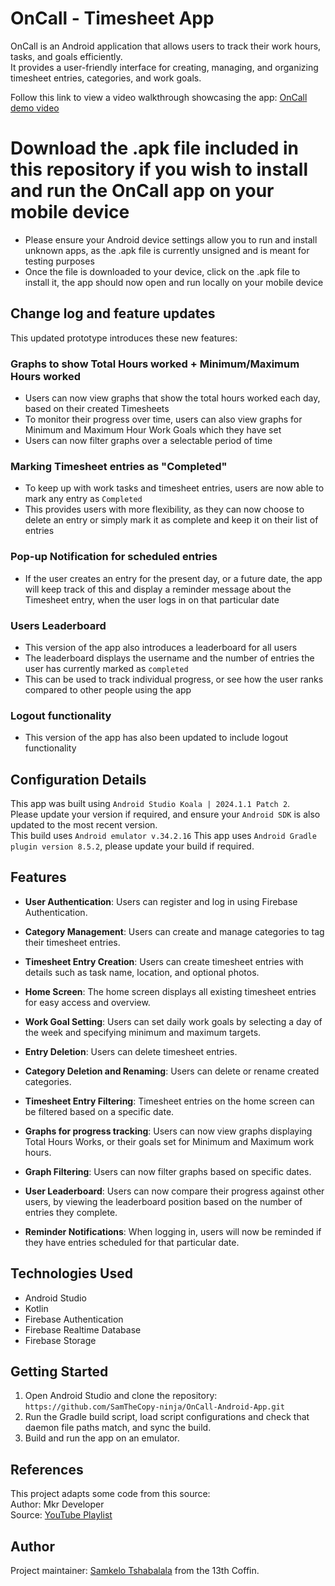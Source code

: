 # OnCall - Timesheet App

OnCall is an Android application that allows users to track their work hours, tasks, and goals efficiently.  
It provides a user-friendly interface for creating, managing, and organizing timesheet entries, categories, and work goals.  

Follow this link to view a video walkthrough showcasing the app: [OnCall demo video](https://youtu.be/W51ZEJHWky4)  

# Download the .apk file included in this repository if you wish to install and run the OnCall app on your mobile device  
- Please ensure your Android device settings allow you to run and install unknown apps, as the .apk file is currently unsigned and is meant for testing purposes
- Once the file is downloaded to your device, click on the .apk file to install it, the app should now open and run locally on your mobile device

## Change log and feature updates

This updated prototype introduces these new features:  
### Graphs to show Total Hours worked + Minimum/Maximum Hours worked  
- Users can now view graphs that show the total hours worked each day, based on their created Timesheets
- To monitor their progress over time, users can also view graphs for Minimum and Maximum Hour Work Goals which they have set
- Users can now filter graphs over a selectable period of time

### Marking Timesheet entries as "Completed"  
- To keep up with work tasks and timesheet entries, users are now able to mark any entry as `Completed`
- This provides users with more flexibility, as they can now choose to delete an entry or simply mark it as complete and keep it on their list of entries

### Pop-up Notification for scheduled entries  
- If the user creates an entry for the present day, or a future date, the app will keep track of this and display a reminder message about the Timesheet entry, when the user logs in on that particular date

### Users Leaderboard  
- This version of the app also introduces a leaderboard for all users
- The leaderboard displays the username and the number of entries the user has currently marked as `completed`
- This can be used to track individual progress, or see how the user ranks compared to other people using the app

### Logout functionality  
- This version of the app has also been updated to include logout functionality  


## Configuration Details

This app was built using `Android Studio Koala | 2024.1.1 Patch 2`.   
Please update your version if required, and ensure your `Android SDK` is also updated to the most recent version.   
This build uses `Android emulator v.34.2.16`
This app uses `Android Gradle plugin version 8.5.2`, please update your build if required. 

## Features

- **User Authentication**: Users can register and log in using Firebase Authentication.
- **Category Management**: Users can create and manage categories to tag their timesheet entries.
- **Timesheet Entry Creation**: Users can create timesheet entries with details such as task name, location, and optional photos.
- **Home Screen**: The home screen displays all existing timesheet entries for easy access and overview.
- **Work Goal Setting**: Users can set daily work goals by selecting a day of the week and specifying minimum and maximum targets.
- **Entry Deletion**: Users can delete timesheet entries.
- **Category Deletion and Renaming**: Users can delete or rename created categories.
- **Timesheet Entry Filtering**: Timesheet entries on the home screen can be filtered based on a specific date.  
  
- **Graphs for progress tracking**: Users can now view graphs displaying Total Hours Works, or their goals set for Minimum and Maximum work hours.
- **Graph Filtering**: Users can now filter graphs based on specific dates.
- **User Leaderboard**: Users can now compare their progress against other users, by viewing the leaderboard position based on the number of entries they complete.
- **Reminder Notifications**: When logging in, users will now be reminded if they have entries scheduled for that particular date.  

## Technologies Used

- Android Studio
- Kotlin
- Firebase Authentication
- Firebase Realtime Database  
- Firebase Storage

## Getting Started

1. Open Android Studio and clone the repository: `https://github.com/SamTheCopy-ninja/OnCall-Android-App.git`
2. Run the Gradle build script, load script configurations and check that daemon file paths match, and sync the build.
3. Build and run the app on an emulator.

## References
  
This project adapts some code from this source:  
Author: Mkr Developer  
Source: [YouTube Playlist](https://www.youtube.com/watch?v=KiJy5Oi4rRo&list=PLEGrY4uRTu5ls7Mq7h6RcdKGFdQVqy0KZ)


## Author

Project maintainer: [Samkelo Tshabalala](https://github.com/ST10082747) from the 13th Coffin.

